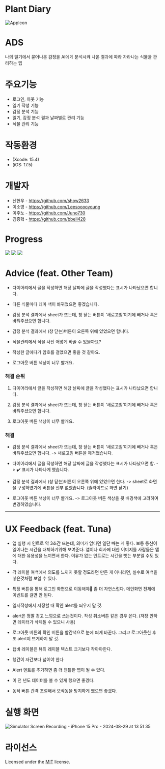 # Plant Diary
![AppIcon](https://github.com/user-attachments/assets/95e77acb-f7e4-4911-a524-0e90d8ebda3f)

# ADS
나의 일기에서 묻어나온 감정을 AI에게 분석시켜 나온 결과에 따라 자라나는 식물을 관리하는 앱

# 주요기능
- 로그인, 아웃 기능
- 일기 작성 기능
- 감정 분석 기능
- 일기, 감정 분석 결과 날짜별로 관리 기능
- 식물 관리 기능

# 작동환경
- (Xcode: 15.4)
- (iOS: 17.5)

# 개발자
- 신현우 - https://github.com/show2633
- 이소영 - https://github.com/Leesooooyoung
- 이주노 - https://github.com/Juno730
- 김종혁 - https://github.com/bbell428

# Progress
<img src = "https://github.com/user-attachments/assets/7c91b587-c10a-4281-b940-7ce89abd1037">

<img src = "https://github.com/user-attachments/assets/7be5f68d-ade2-41fc-a52f-72afba6348d2">

<img src = "https://github.com/user-attachments/assets/9531d0d5-012d-4c7f-bb51-717b424afcc6">

# Advice (feat. Other Team)

- 다이어리에서 글을 작성하면 해당 날짜에 글을 작성했다는 표시가 나타났으면 합니다.

- 다른 식물마다 테마 색이 바뀌었으면 좋겠습니다.

- 감정 분석 결과에서 sheet가 뜨는데, 창 닫는 버튼이 ‘새로고침’이기에 빼거나 혹은 바꿔주셨으면 합니다.

- 감정 분석 결과에서 (창 닫는)버튼이 오른쪽 위에 있었으면 합니다.

- 식물관리에서 식물 사진 어떻게 바꿀 수 있을까요?

- 작성한 글에다가 암호를 걸었으면 좋을 것 같아요.

- 로그아웃 버튼 색상이 너무 빨개요.


### 해결 순위

1. 다이어리에서 글을 작성하면 해당 날짜에 글을 작성했다는 표시가 나타났으면 합니다.

2. 감정 분석 결과에서 sheet가 뜨는데, 창 닫는 버튼이 ‘새로고침’이기에 빼거나 혹은 바꿔주셨으면 합니다.

3. 로그아웃 버튼 색상이 너무 빨개요.


### 해결

- 감정 분석 결과에서 sheet가 뜨는데, 창 닫는 버튼이 ‘새로고침’이기에 빼거나 혹은 바꿔주셨으면 합니다.
    -> 새로고침 버튼을 제거했습니다.
    
- 다이어리에서 글을 작성하면 해당 날짜에 글을 작성했다는 표시가 나타났으면 함.
    -> ✔️ 표시가 나타나게 했습니다. 

- 감정 분석 결과에서 (창 닫는)버튼이 오른쪽 위에 있었으면 한다.
    -> sheet로 화면을 구성하였기에 버튼을 전부 없앴습니다. (슬라이드로 화면 닫기)
    
- 로그아웃 버튼 색상이 너무 빨개요.
    -> 로그아웃 버튼 색상을 뒷 배경색에 고려하여 변경하였습니다.

<hr>

# UX Feedback (feat. Tuna)

- 앱 실행 시 인트로 약 3초간 뜨는데, 의미가 없다면 일단 빼는 게 좋다. 
  보통 통신이 일어나는 시간을 대체하기위해 보여준다. 
  앱이나 회사에 대한 이미지를 사람들은 앱에 대한 유용성을 느끼면서 한다.
  이유가 없는 인트로는 시간을 뺏는 부분일 수도 있다.

- 각 레이블 여백에서 의도를 느끼지 못할 정도라면 만든 게 아니라면, 실수로 여백을 넣은것처럼 보일 수 있다.

- 특정 버튼을 통해 로그인 화면으로 이동해야 좀 더 자연스럽다. 메인화면 전체에 이벤트를 걸면 안 된다.

- 일지작성에서 저장할 때 확인 alert를 띄우지 말 것.

- alert은 정말 경고 느낌으로 쓰는것이다. 작성 취소버튼 같은 경우 쓴다. (저장 안하면 데이터가 삭제될 수 있으니 사용)

- 로그아웃 버튼의 확인 버튼을 빨간색으로 눈에 띄게 바꾼다.
  그리고 로그아웃한 후 또 alert이 뜨게하지 말 것.

- 탭바 레이블은 뷰의 레이블 텍스트 크기보다 작아야한다.

- 행간이 자간보다 넓어야 한다
  
- Alert 멘트를 추가하면 좀 더 젠틀한 앱이 될 수 있다.
  
- 이 전 년도 데이터를 볼 수 있게 했으면 좋겠다.
  
- 동작 버튼 간격 조절해서 오작동을 방지하게 했으면 좋겠다.


# 실행 화면

![Simulator Screen Recording - iPhone 15 Pro - 2024-08-29 at 13 51 35](https://github.com/user-attachments/assets/81c9d0a7-7d1e-4650-bcd1-9d49f3356f38)


# 라이선스
Licensed under the [MIT](LICENSE) license.
